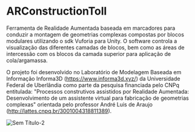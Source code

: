 # ARConstructionToll
Ferramenta de Realidade Aumentada baseada em marcadores para conduzir a montagem de geometrias complexas compostas por blocos modulares utilizando o sdk Vuforia para Unity. O software controla a visualização das diferentes camadas de blocos, bem como as áreas de intercessão com os blocos da camada superior para aplicação de cola/argamassa.

O projeto foi desenvolvido no Laboratório de Modelagem Baseada em Informação Informa3D (https://www.informa3d.xyz/) da Universidade Federal de Uberlândia como parte da pesquisa financiada pelo CNPq entitulada: "Processos construtivos assistidos por Realidade Aumentada: Desenvolvimento de um assistente virtual para fabricação de geometrias complexas" orientada pelo professor André Luis de Araujo (http://lattes.cnpq.br/3001004318811389).  

![Sem Título-2](https://user-images.githubusercontent.com/22446376/80774859-7a061280-8b34-11ea-92aa-962aaa3407aa.png)
